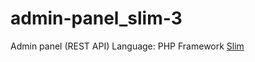 # admin-panel_slim-3
Admin panel (REST API)
Language: PHP
Framework [Slim](https://www.slimframework.com/)

